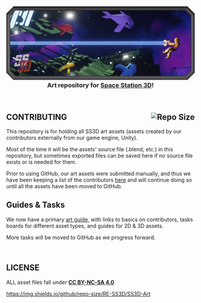 <h3 align="center"><img src="Documents/Images/SS3DBanner2.png" alt="SS3D_Banner">Art repository for <a href="https://ss3d.space/">Space Station 3D</a>!</h3>

<br>

## CONTRIBUTING [<img src="https://img.shields.io/github/repo-size/RE-SS3D/SS3D-Art" alt="Repo Size" align="right">](https://github.com/RE-SS3D/SS3D-Art)

This repository is for holding all SS3D art assets (assets created by our contributors externally from our game engine, Unity).

Most of the time it will be the assets' source file (.blend, etc.) in this repository, but sometimes exported files can be saved here if no source file exists or is needed for them.

Prior to using GitHub, our art assets were submitted manually, and thus we have been keeping a list of the contributors [here](https://docs.google.com/spreadsheets/d/1p5mEuqPZIFV5oGwKxdZSqUzp9qHCuANz) and will continue doing so until all the assets have been moved to GitHub.

## Guides & Tasks

We now have a primary [art guide](https://ss3d.gitbook.io/art-guide/), with links to basics on contributors, tasks boards for different asset types, and guides for 2D & 3D assets.

More tasks will be moved to GitHub as we progress forward.

<br>

## LICENSE

ALL asset files fall under **[CC BY-NC-SA 4.0](Documents/LICENSE.md)**

https://img.shields.io/github/repo-size/RE-SS3D/SS3D-Art
